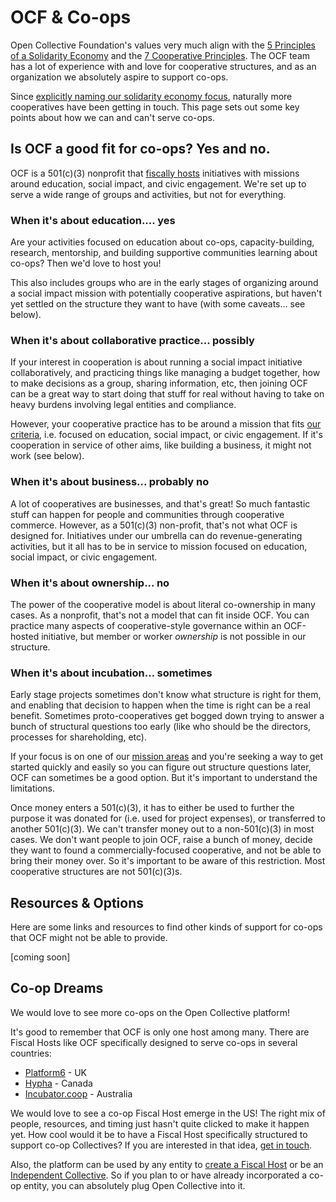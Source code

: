 # OCF & Co-ops

Open Collective Foundation's values very much align with the [5 Principles of a Solidarity Economy](https://cooperationhumboldt.com/about-1/) and the [7 Cooperative Principles](https://ncbaclusa.coop/resources/7-cooperative-principles/). The OCF team has a lot of experience with and love for cooperative structures, and as an organization we absolutely aspire to support co-ops.

Since [explicitly naming our solidarity economy focus](https://blog.opencollective.com/solidarity-as-our-guiding-principle/), naturally more cooperatives have been getting in touch. This page sets out some key points about how we can and can't serve co-ops.

## Is OCF a good fit for co-ops? Yes and no.

OCF is a 501(c)(3) nonprofit that [fiscally hosts](../what-we-offer/fiscal-hosting.md) initiatives with missions around education, social impact, and civic engagement. We're set up to serve a wide range of groups and activities, but not for everything.

### When it's about education.... yes

Are your activities focused on education about co-ops, capacity-building, research, mentorship, and building supportive communities learning about co-ops? Then we'd love to host you!&#x20;

This also includes groups who are in the early stages of organizing around a social impact mission with potentially cooperative aspirations, but haven't yet settled on the structure they want to have (with some caveats... see below).

### When it's about collaborative practice... possibly

If your interest in cooperation is about running a social impact initiative collaboratively, and practicing things like managing a budget together, how to make decisions as a group, sharing information, etc, then joining OCF can be a great way to start doing that stuff for real without having to take on heavy burdens involving legal entities and compliance.

However, your cooperative practice has to be around a mission that fits [our criteria](../getting-started/eligibility.md), i.e. focused on education, social impact, or civic engagement. If it's cooperation in service of other aims, like building a business, it might not work (see below).

### When it's about business... probably no

A lot of cooperatives are businesses, and that's great! So much fantastic stuff can happen for people and communities through cooperative commerce. However, as a 501(c)(3) non-profit, that's not what OCF is designed for. Initiatives under our umbrella can do revenue-generating activities, but it all has to be in service to mission focused on education, social impact, or civic engagement.

### When it's about ownership... no

The power of the cooperative model is about literal co-ownership in many cases. As a nonprofit, that's not a model that can fit inside OCF. You can practice many aspects of cooperative-style governance within an OCF-hosted initiative, but member or worker _ownership_ is not possible in our structure.

### When it's about incubation... sometimes

Early stage projects sometimes don't know what structure is right for them, and enabling that decision to happen when the time is right can be a real benefit. Sometimes proto-cooperatives get bogged down trying to answer a bunch of structural questions too early (like who should be the directors, processes for shareholding, etc).

If your focus is on one of our [mission areas](../about/mission-and-values.md) and you're seeking a way to get started quickly and easily so you can figure out structure questions later, OCF can sometimes be a good option. But it's important to understand the limitations.

Once money enters a 501(c)(3), it has to either be used to further the purpose it was donated for (i.e. used for project expenses), or transferred to another 501(c)(3). We can't transfer money out to a non-501(c)(3) in most cases. We don't want people to join OCF, raise a bunch of money, decide they want to found a commercially-focused cooperative, and not be able to bring their money over. So it's important to be aware of this restriction. Most cooperative structures are not 501(c)(3)s.

## Resources & Options

Here are some links and resources to find other kinds of support for co-ops that OCF might not be able to provide.

\[coming soon]

## Co-op Dreams

We would love to see more co-ops on the Open Collective platform!&#x20;

It's good to remember that OCF is only one host among many. There are Fiscal Hosts like OCF specifically designed to serve co-ops in several countries:

* [Platform6](https://opencollective.com/platform6-coop) - UK
* [Hypha](https://opencollective.com/hyphacoopinc) - Canada
* [Incubator.coop](https://opencollective.com/incubator-coop) - Australia

We would love to see a co-op Fiscal Host emerge in the US! The right mix of people, resources, and timing just hasn't quite clicked to make it happen yet. How cool would it be to have a Fiscal Host specifically structured to support co-op Collectives? If you are interested in that idea, [get in touch](mailto:support@opencollective.com).

Also, the platform can be used by any entity to [create a Fiscal Host](https://docs.opencollective.com/help/fiscal-hosts/become-a-fiscal-host) or be an [Independent Collective](https://docs.opencollective.com/help/independent-collectives). So if you plan to or have already incorporated a co-op entity, you can absolutely plug Open Collective into it.

